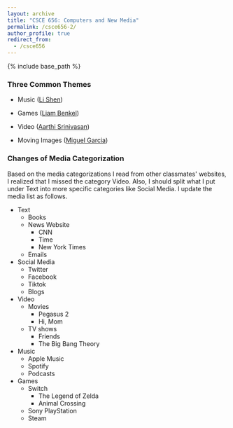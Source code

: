 ```yaml
---
layout: archive
title: "CSCE 656: Computers and New Media"
permalink: /csce656-2/
author_profile: true
redirect_from:
  - /csce656
---
```


{% include base_path %}

### Three Common Themes

- Music ([Li Shen](https://li-new-media.vercel.app))

- Games ([Liam Benkel](https://liambenkel.github.io))

- Video ([Aarthi Srinivasan](https://aarthis10.wixsite.com/csce445-personal-web))

- Moving Images ([Miguel Garcia](https://migugi347.github.io))

### Changes of Media Categorization

Based on the media categorizations I read from other classmates' websites, I realized that I missed the category Video. Also, I should split what I put under Text into more specific categories like Social Media. I update the media list as follows.

- Text
  - Books
  - News Website
    - CNN
    - Time
    - New York Times
  - Emails
- Social Media
  - Twitter
  - Facebook
  - Tiktok
  - Blogs
- Video
  - Movies
    - Pegasus 2
    - Hi, Mom
  - TV shows
    - Friends
    - The Big Bang Theory
- Music
  - Apple Music
  - Spotify
  - Podcasts
- Games
  - Switch
    - The Legend of Zelda
    - Animal Crossing
  - Sony PlayStation
  - Steam